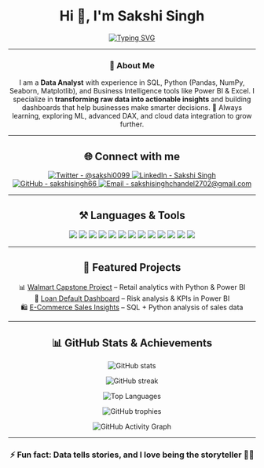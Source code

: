 <!-- Typing Animation -->
<h1 align="center">Hi 👋, I'm Sakshi Singh</h1>
<p align="center">
  <a href="https://git.io/typing-svg">
    <img src="https://readme-typing-svg.herokuapp.com?font=Fira+Code&size=22&pause=1000&color=F7B93E&center=true&vCenter=true&width=700&lines=Data+Analyst;SQL+%7C+Python+%7C+Power+BI;Transforming+Raw+Data+into+Actionable+Insights;Data+Storyteller+📊✨" alt="Typing SVG" />
  </a>
</p>

---

<h3 align="center">🌟 About Me</h3>
<p align="center">
I am a <b>Data Analyst</b> with experience in SQL, Python (Pandas, NumPy, Seaborn, Matplotlib), and Business Intelligence tools like Power BI & Excel.  
I specialize in <b>transforming raw data into actionable insights</b> and building dashboards that help businesses make smarter decisions.  
🚀 Always learning, exploring ML, advanced DAX, and cloud data integration to grow further.  
</p>

---

<h2 align="center">🌐 Connect with me</h2>
<p align="center">
  <a href="https://x.com/sakshi0099" target="blank">
    <img src="https://img.shields.io/badge/Twitter-%231DA1F2.svg?&style=for-the-badge&logo=twitter&logoColor=white" alt="Twitter - @sakshi0099"/>
  </a>
  <a href="https://www.linkedin.com/in/sakshi-singh27/" target="blank">
    <img src="https://img.shields.io/badge/LinkedIn-%230077B5.svg?&style=for-the-badge&logo=linkedin&logoColor=white" alt="LinkedIn - Sakshi Singh"/>
  </a>
  <a href="https://github.com/sakshisingh66" target="blank">
    <img src="https://img.shields.io/badge/GitHub-%23121011.svg?&style=for-the-badge&logo=github&logoColor=white" alt="GitHub - sakshisingh66"/>
  </a>
  <a href="mailto:sakshisinghchandel2702@gmail.com" target="blank">
    <img src="https://img.shields.io/badge/Gmail-D14836?style=for-the-badge&logo=gmail&logoColor=white" alt="Email - sakshisinghchandel2702@gmail.com"/>
  </a>
</p>

---

<h2 align="center">⚒️ Languages & Tools</h2>
<p align="center">
  
  <!-- Programming -->
  <img src="https://img.shields.io/badge/Python-3776AB?style=for-the-badge&logo=python&logoColor=white"/>
  <img src="https://img.shields.io/badge/C-00599C?style=for-the-badge&logo=c&logoColor=white"/>
  <img src="https://img.shields.io/badge/C++-00599C?style=for-the-badge&logo=cplusplus&logoColor=white"/>
  
  <!-- Analytics -->
  <img src="https://img.shields.io/badge/Pandas-150458?style=for-the-badge&logo=pandas&logoColor=white"/>
  <img src="https://img.shields.io/badge/NumPy-013243?style=for-the-badge&logo=numpy&logoColor=white"/>
  <img src="https://img.shields.io/badge/Matplotlib-11557c?style=for-the-badge&logo=plotly&logoColor=white"/>
  <img src="https://img.shields.io/badge/Seaborn-009688?style=for-the-badge&logo=python&logoColor=white"/>
  <img src="https://img.shields.io/badge/Scikit--Learn-F7931E?style=for-the-badge&logo=scikit-learn&logoColor=white"/>
  
  <!-- Databases -->
  <img src="https://img.shields.io/badge/MySQL-4479A1?style=for-the-badge&logo=mysql&logoColor=white"/>
  <img src="https://img.shields.io/badge/MS_SQL_Server-CC2927?style=for-the-badge&logo=microsoftsqlserver&logoColor=white"/>
  <img src="https://img.shields.io/badge/Oracle-F80000?style=for-the-badge&logo=oracle&logoColor=white"/>
  
  <!-- Visualization -->
  <img src="https://img.shields.io/badge/Power_BI-F2C811?style=for-the-badge&logo=powerbi&logoColor=black"/>
  <img src="https://img.shields.io/badge/Excel-217346?style=for-the-badge&logo=microsoftexcel&logoColor=white"/>
</p>

---

<h2 align="center">🚀 Featured Projects</h2>
<p align="center">
📊 <a href="https://github.com/sakshisingh66/Walmart-Capstone">Walmart Capstone Project</a> – Retail analytics with Python & Power BI <br>
🏦 <a href="https://github.com/sakshisingh66/Loan-Default-Dashboard">Loan Default Dashboard</a> – Risk analysis & KPIs in Power BI <br>
🛍️ <a href="https://github.com/sakshisingh66/Ecommerce-Sales-Insights">E-Commerce Sales Insights</a> – SQL + Python analysis of sales data <br>
</p>

---

<h2 align="center">📊 GitHub Stats & Achievements</h2>
<p align="center">
  <img src="https://github-readme-stats.vercel.app/api?username=sakshisingh66&show_icons=true&theme=tokyonight" alt="GitHub stats"/>
</p>
<p align="center">
  <img src="https://github-readme-streak-stats.herokuapp.com?user=sakshisingh66&theme=tokyonight&hide_border=false" alt="GitHub streak"/>
</p>
<p align="center">
  <img src="https://github-readme-stats.vercel.app/api/top-langs/?username=sakshisingh66&layout=compact&theme=tokyonight" alt="Top Languages"/>
</p>
<p align="center">
  <img src="https://github-profile-trophy.vercel.app/?username=sakshisingh66&theme=darkhub&margin-w=15&margin-h=15" alt="GitHub trophies"/>
</p>
<p align="center">
  <img src="https://github-readme-activity-graph.vercel.app/graph?username=sakshisingh66&theme=tokyo-night" alt="GitHub Activity Graph"/>
</p>

---

<h3 align="center">⚡ Fun fact: Data tells stories, and I love being the storyteller 📖✨</h3>
